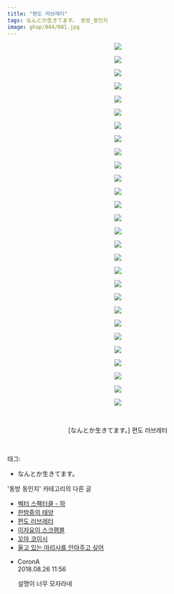 ```yaml
---
title: "편도 러브레터"
tags: なんとか生きてます。 동방_동인지
image: ghap/844/001.jpg
---
```

<div class="article">
<p style="text-align: center; clear: none; float: none;"><img src="{{ site.nasurl }}/ghap/844/001.jpg"/></p>
<p style="text-align: center; clear: none; float: none;"><img src="{{ site.nasurl }}/ghap/844/002.jpg"/></p>
<p style="text-align: center; clear: none; float: none;"><img src="{{ site.nasurl }}/ghap/844/003.jpg"/></p>
<p style="text-align: center; clear: none; float: none;"><img src="{{ site.nasurl }}/ghap/844/004.jpg"/></p>
<p style="text-align: center; clear: none; float: none;"><img src="{{ site.nasurl }}/ghap/844/005.jpg"/></p>
<p style="text-align: center; clear: none; float: none;"><img src="{{ site.nasurl }}/ghap/844/006.jpg"/></p>
<p style="text-align: center; clear: none; float: none;"><img src="{{ site.nasurl }}/ghap/844/007.jpg"/></p>
<p style="text-align: center; clear: none; float: none;"><img src="{{ site.nasurl }}/ghap/844/008.jpg"/></p>
<p style="text-align: center; clear: none; float: none;"><img src="{{ site.nasurl }}/ghap/844/009.jpg"/></p>
<p style="text-align: center; clear: none; float: none;"><img src="{{ site.nasurl }}/ghap/844/010.jpg"/></p>
<p style="text-align: center; clear: none; float: none;"><img src="{{ site.nasurl }}/ghap/844/011.jpg"/></p>
<p style="text-align: center; clear: none; float: none;"><img src="{{ site.nasurl }}/ghap/844/012.jpg"/></p>
<p style="text-align: center; clear: none; float: none;"><img src="{{ site.nasurl }}/ghap/844/013.jpg"/></p>
<p style="text-align: center; clear: none; float: none;"><img src="{{ site.nasurl }}/ghap/844/014.jpg"/></p>
<p style="text-align: center; clear: none; float: none;"><img src="{{ site.nasurl }}/ghap/844/015.jpg"/></p>
<p style="text-align: center; clear: none; float: none;"><img src="{{ site.nasurl }}/ghap/844/016.jpg"/></p>
<p style="text-align: center; clear: none; float: none;"><img src="{{ site.nasurl }}/ghap/844/017.jpg"/></p>
<p style="text-align: center; clear: none; float: none;"><img src="{{ site.nasurl }}/ghap/844/018.jpg"/></p>
<p style="text-align: center; clear: none; float: none;"><img src="{{ site.nasurl }}/ghap/844/019.jpg"/></p>
<p style="text-align: center; clear: none; float: none;"><img src="{{ site.nasurl }}/ghap/844/020.jpg"/></p>
<p style="text-align: center; clear: none; float: none;"><img src="{{ site.nasurl }}/ghap/844/021.jpg"/></p>
<p style="text-align: center; clear: none; float: none;"><img src="{{ site.nasurl }}/ghap/844/022.jpg"/></p>
<p style="text-align: center; clear: none; float: none;"><img src="{{ site.nasurl }}/ghap/844/023.jpg"/></p>
<p style="text-align: center; clear: none; float: none;"><img src="{{ site.nasurl }}/ghap/844/024.jpg"/></p>
<p style="text-align: center; clear: none; float: none;"><img src="{{ site.nasurl }}/ghap/844/025.jpg"/></p>
<p style="text-align: center; clear: none; float: none;"><img src="{{ site.nasurl }}/ghap/844/026.jpg"/></p>
<p style="text-align: center; clear: none; float: none;"><img src="{{ site.nasurl }}/ghap/844/027.jpg"/></p>
<p style="text-align: center; clear: none; float: none;"><img src="{{ site.nasurl }}/ghap/844/028.jpg"/></p>
<p style="text-align: center; clear: none; float: none;"><br/></p>
<p style="text-align: center; clear: none; float: none;">[なんとか生きてます。] 편도 러브레터</p>
<p><br/></p>
</div><div class="tagTrail">
<p>태그: </p>
<ul>
<li>なんとか生きてます。</li>
</ul>
</div><div class="another">
<p>'동방 동인지' 카테고리의 다른 글</p>
<ul>
<li><a href="/2016-07-14-ghap_846">벡터 스펙터클 - 하</a></li>
<li><a href="/2016-07-14-ghap_845">한밤중의 태양</a></li>
<li><a href="/2016-07-14-ghap_844">편도 러브레터</a></li>
<li><a href="/2016-07-14-ghap_843">이자요이 스크램블</a></li>
<li><a href="/2016-07-14-ghap_842">꼬마 코이시</a></li>
<li><a href="/2016-07-14-ghap_841">울고 있는 마리사를 안아주고 싶어</a></li>
</ul>
</div><div class="cb_module cb_fluid">
<div class="cb_wrt cb_profile">
<div class="comment">
<ul>
<li class="cb_thumb_off" id="comment15317890">
<div class="cb_comment_area">
<div class="cb_info_area">
<div class="cb_section">
<span class="cb_nick_name">CoronA</span>
</div>
<div class="cb_section">
<span class="cb_date">2018.08.26 11:56 </span>
</div>
</div>
<div class="cb_dsc_comment">
<p class="cb_dsc">
											설명이 너무 모자라네
										</p>
</div>
</div></li>
</ul>
</div>
</div><!-- commentList close -->
</div>